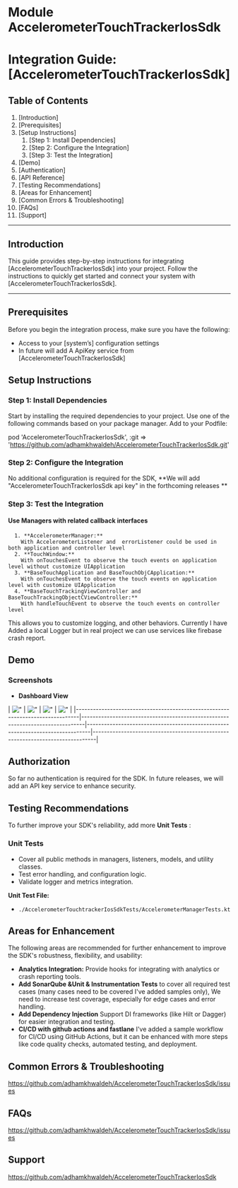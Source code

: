 # Module AccelerometerTouchTrackerIosSdk

# Integration Guide: [AccelerometerTouchTrackerIosSdk]

## Table of Contents
1. [Introduction]
2. [Prerequisites]
3. [Setup Instructions]
    1. [Step 1: Install Dependencies]
    2. [Step 2: Configure the Integration]
    3. [Step 3: Test the Integration]
4. [Demo]
5. [Authentication]
6. [API Reference]
7. [Testing Recommendations]
8. [Areas for Enhancement]
9. [Common Errors & Troubleshooting]
10. [FAQs]
11. [Support]


---

## Introduction

This guide provides step-by-step instructions for integrating [AccelerometerTouchTrackerIosSdk] into your project.
Follow the instructions to quickly get started and connect your system with [AccelerometerTouchTrackerIosSdk].

---

## Prerequisites
Before you begin the integration process, make sure you have the following:
- Access to your [system’s] configuration settings
- In future will add A ApiKey service from [AccelerometerTouchTrackerIosSdk]


## Setup Instructions

### Step 1: Install Dependencies
Start by installing the required dependencies to your project.
Use one of the following commands based on your package manager.
Add to your Podfile:

pod 'AccelerometerTouchTrackerIosSdk', :git => 'https://github.com/adhamkhwaldeh/AccelerometerTouchTrackerIosSdk.git'

### Step 2: Configure the Integration
No additional configuration is required for the SDK, 
**We will add "AccelerometerTouchTrackerIosSdk api key" in the forthcoming releases **

### Step 3: Test the Integration

#### Use Managers with related callback interfaces
      1. **AccelerometerManager:**  
        With AccelerometerListener and  errorListener could be used in both application and controller level
      2. **TouchWindow:**  
        With onTouchesEvent to observe the touch events on application level without customize UIApplication
      3. **BaseTouchApplication and BaseTouchObjCApplication:** 
        With onTouchesEvent to observe the touch events on application level with customize UIApplication
      4. **BaseTouchTrackingViewController and BaseTouchTrackingObjectCViewController:** 
        With handleTouchEvent to observe the touch events on controller level

This allows you to customize logging, and other behaviors.
Currently I have Added a local Logger but in real project we can use services like firebase crash report.

## Demo

### Screenshots

- **Dashboard View**

| !["](./Docs/Image_2025-06-10_at_18.12.52.jpeg) | !["](./Docs/Image_2025-06-10_at_18.13.19.jpeg) | !["](./Docs/Image_2025-06-10_at_18.13.39.jpeg) |
    !["](./Docs/Simulator_Screenshot_iPhone_16_Pro_2025-06-10_23.22.21.png) |
|-------------------------------------------------------------------------------|-------------------------------------------------------------------------------|-------------------------------------------------------------------------------|-------------------------------------------------------------------------------|

## Authorization
So far no authentication is required for the SDK. In future releases, we will add an API key service to enhance security.

## Testing Recommendations

To further improve your SDK's reliability, add more **Unit Tests** :

### Unit Tests
- Cover all public methods in managers, listeners, models, and utility classes.
- Test error handling, and configuration logic.
- Validate logger and metrics integration.

**Unit Test File:**
- `./AccelerometerTouchtrackerIosSdkTests/AccelerometerManagerTests.kt`


## Areas for Enhancement

The following areas are recommended for further enhancement to improve the SDK's robustness, flexibility, and usability:

- **Analytics Integration:** Provide hooks for integrating with analytics or crash reporting tools.
- **Add SonarQube &Unit & Instrumentation Tests** to cover all required test cases (many cases need to be covered I've added samples only),
  We need to increase test coverage, especially for edge cases and error handling.
- **Add Dependency Injection** Support DI frameworks (like Hilt or Dagger) for easier integration and testing.
- **CI/CD with github actions and fastlane** I've added a sample workflow for CI/CD using GitHub Actions, but it can be enhanced with more steps like code quality checks, automated testing, and deployment.

## Common Errors & Troubleshooting
https://github.com/adhamkhwaldeh/AccelerometerTouchTrackerIosSdk/issues

## FAQs
https://github.com/adhamkhwaldeh/AccelerometerTouchTrackerIosSdk/issues

## Support
https://github.com/adhamkhwaldeh/AccelerometerTouchTrackerIosSdk
